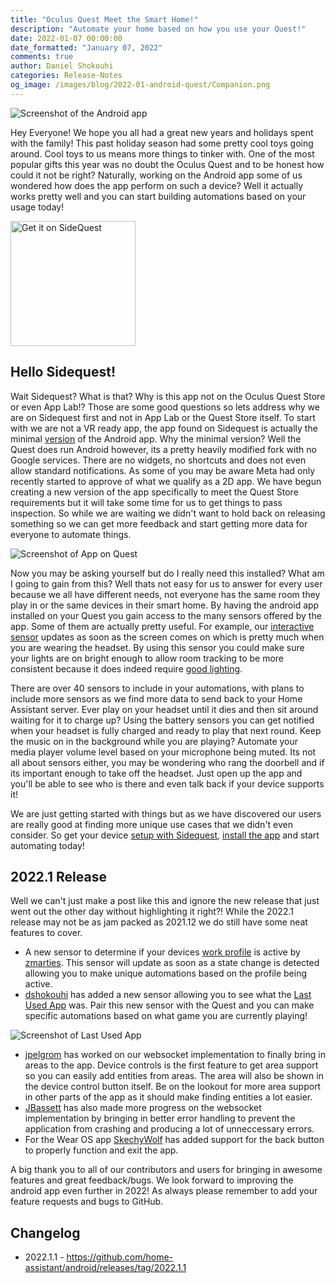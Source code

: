 ```yaml
---
title: "Oculus Quest Meet the Smart Home!"
description: "Automate your home based on how you use your Quest!"
date: 2022-01-07 00:00:00
date_formatted: "January 07, 2022"
comments: true
author: Daniel Shokouhi
categories: Release-Notes
og_image: /images/blog/2022-01-android-quest/Companion.png
---
```



![Screenshot of the Android app](/images/blog/2022-01-android/Companion.png)

Hey Everyone! We hope you all had a great new years and holidays spent with the family! This past holiday season had some pretty cool toys going around. Cool toys to us means more things to tinker with. One of the most popular gifts this year was no doubt the Oculus Quest and to be honest how could it not be right? Naturally, working on the Android app some of us wondered how does the app perform on such a device? Well it actually works pretty well and you can start building automations based on your usage today!

<a href="https://sidequestvr.com/app/6427/home-assistant" style="display:inline-block"><img width="200" class="download-badge" alt="Get it on SideQuest" src="https://sidequestvr.com/assets/images/branding/Get-it-on-SIDEQUEST.png" style='box-shadow:none;border:0'></a>


## Hello Sidequest!

Wait Sidequest? What is that? Why is this app not on the Oculus Quest Store or even App Lab!? Those are some good questions so lets address why we are on Sidequest first and not in App Lab or the Quest Store itself. To start with we are not a VR ready app, the app found on Sidequest is actually the minimal [version] of the Android app. Why the minimal version? Well the Quest does run Android however, its a pretty heavily modified fork with no Google services. There are no widgets, no shortcuts and does not even allow standard notifications. As some of you may be aware Meta had only recently started to approve of what we qualify as a 2D app. We have begun creating a new version of the app specifically to meet the Quest Store requirements but it will take some time for us to get things to pass inspection. So while we are waiting we didn't want to hold back on releasing something so we can get more feedback and start getting more data for everyone to automate things.

![Screenshot of App on Quest](/images/blog/2022-01-android/app_on_quest.png)

Now you may be asking yourself but do I really need this installed? What am I going to gain from this? Well thats not easy for us to answer for every user because we all have different needs, not everyone has the same room they play in or the same devices in their smart home. By having the android app installed on your Quest you gain access to the many sensors offered by the app. Some of them are actually pretty useful. For example, our [interactive sensor] updates as soon as the screen comes on which is pretty much when you are wearing the headset. By using this sensor you could make sure your lights are on bright enough to allow room tracking to be more consistent because it does indeed require [good lighting].

There are over 40 sensors to include in your automations, with plans to include more sensors as we find more data to send back to your Home Assistant server. Ever play on your headset until it dies and then sit around waiting for it to charge up? Using the battery sensors you can get notified when your headset is fully charged and ready to play that next round. Keep the music on in the background while you are playing? Automate your media player volume level based on your microphone being muted. Its not all about sensors either, you may be wondering who rang the doorbell and if its important enough to take off the headset. Just open up the app and you'll be able to see who is there and even talk back if your device supports it!

We are just getting started with things but as we have discovered our users are really good at finding more unique use cases that we didn't even consider. So get your device [setup with Sidequest], [install the app] and start automating today!

## 2022.1 Release

Well we can't just make a post like this and ignore the new release that just went out the other day without highlighting it right?! While the 2022.1 release may not be as jam packed as 2021.12 we do still have some neat features to cover.

*  A new sensor to determine if your devices [work profile] is active by [zmarties]. This sensor will update as soon as a state change is detected allowing you to make unique automations based on the profile being active.
*  [dshokouhi] has added a new sensor allowing you to see what the [Last Used App] was. Pair this new sensor with the Quest and you can make specific automations based on what game you are currently playing!

![Screenshot of Last Used App](/images/blog/2022-01-android/last_used_app.png)

*  [jpelgrom] has worked on our websocket implementation to finally bring in areas to the app. Device controls is the first feature to get area support so you can easily add entities from areas. The area will also be shown in the device control button itself. Be on the lookout for more area support in other parts of the app as it should make finding entities a lot easier.
*  [JBassett] has also made more progress on the websocket implementation by bringing in better error handling to prevent the application from crashing and producing a lot of unneccessary errors.
*  For the Wear OS app [SkechyWolf] has added support for the back button to properly function and exit the app.

A big thank you to all of our contributors and users for bringing in awesome features and great feedback/bugs. We look forward to improving the android app even further in 2022! As always please remember to add your feature requests and bugs to GitHub.

## Changelog

- 2022.1.1 - https://github.com/home-assistant/android/releases/tag/2022.1.1


[zmarties]: https://github.com/zmarties
[dshokouhi]: https://github.com/dshokouhi
[JBassett]: https://github.com/JBassett
[SkechyWolf]: https://github.com/SkechyWolf
[jpelgrom]: https://github.com/jpelgrom
[setup with Sidequest]: https://sidequestvr.com/setup-howto
[install the app]: https://sidequestvr.com/app/6427/home-assistant
[work profile]: https://companion.home-assistant.io/docs/core/sensors#work-profile-sensor
[Last Used App]: https://companion.home-assistant.io/docs/core/sensors#last-used-app-sensor
[version]: https://companion.home-assistant.io/docs/core/android-flavors
[interactive sensor]: https://companion.home-assistant.io/docs/core/sensors#interactive-sensor
[good lighting]: https://support.oculus.com/articles/headsets-and-accessories/using-your-headset/turn-off-tracking/
